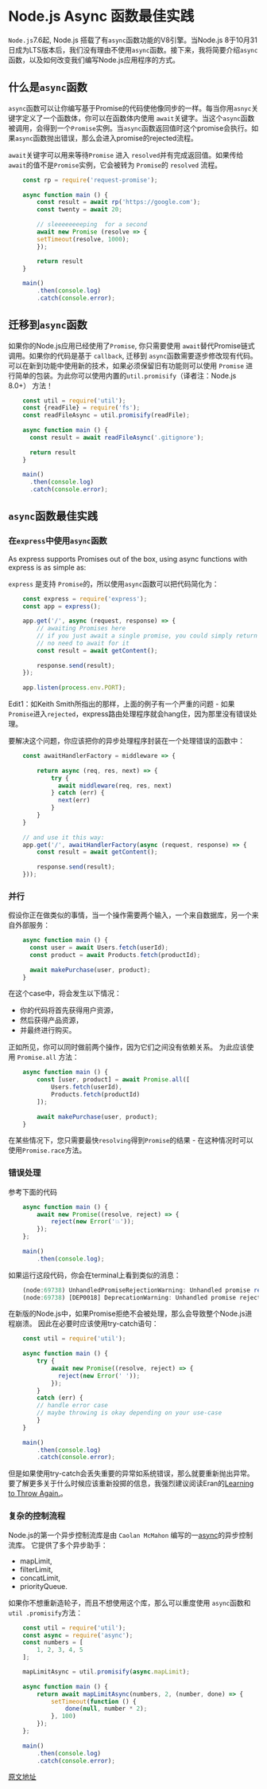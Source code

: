# Node.js Async 函数最佳实践

`Node.js`7.6起, Node.js 搭载了有`async`函数功能的V8引擎。当Node.js 8于10月31日成为LTS版本后，我们没有理由不使用`async`函数。接下来，我将简要介绍`async`函数，以及如何改变我们编写Node.js应用程序的方式。

## 什么是`async`函数

`async`函数可以让你编写基于Promise的代码使他像同步的一样。每当你用`asnyc`关键字定义了一个函数体，你可以在函数体内使用 `await`关键字。当这个`async`函数被调用，会得到一个`Promise`实例。当`async`函数返回值时这个promise会执行。如果`async`函数抛出错误，那么会进入promise的rejected流程。

`await`关键字可以用来等待`Promise` 进入 `resolved`并有完成返回值。如果传给`await`的值不是`Promise`实例，它会被转为 `Promise`的 `resolved` 流程。 


```javascript
    const rp = require('request-promise');
    
    async function main () {
        const result = await rp('https://google.com');
        const twenty = await 20;
    
        // sleeeeeeeeping  for a second
        await new Promise (resolve => {
        setTimeout(resolve, 1000);
        });
        
        return result
    }

    main()
        .then(console.log)
        .catch(console.error);
```

## 迁移到`async`函数

如果你的Node.js应用已经使用了`Promise`, 你只需要使用 `await`替代Promise链式调用。如果你的代码是基于 `callback`, 迁移到 `async`函数需要逐步修改现有代码。可以在新到功能中使用新的技术，如果必须保留旧有功能则可以使用 `Promise` 进行简单的包装。为此你可以使用内置的`util.promisify`（译者注：Node.js 8.0+） 方法！

```javascript
    const util = require('util');
    const {readFile} = require('fs');
    const readFileAsync = util.promisify(readFile);
    
    async function main () {
      const result = await readFileAsync('.gitignore');
    
      return result
    }
    
    main()
      .then(console.log)
      .catch(console.error);
```

## `async`函数最佳实践

### 在`express`中使用`async`函数

As express supports Promises out of the box, using async functions with express is as simple as:

`express` 是支持 `Promise`的，所以使用`async`函数可以把代码简化为：

```javascript
    const express = require('express');
    const app = express();
    
    app.get('/', async (request, response) => {
        // awaiting Promises here
        // if you just await a single promise, you could simply return with it,
        // no need to await for it
        const result = await getContent();
        
        response.send(result);
    });
    
    app.listen(process.env.PORT);
```


Edit1：如Keith Smith所指出的那样，上面的例子有一个严重的问题 - 如果`Promise`进入`rejected`，express路由处理程序就会hang住，因为那里没有错误处理。

要解决这个问题，你应该把你的异步处理程序封装在一个处理错误的函数中：

```javascript
    const awaitHandlerFactory = middleware => {
    
        return async (req, res, next) => {
            try {
              await middleware(req, res, next)
            } catch (err) {
              next(err)
            }
        }
    }
    
    // and use it this way:
    app.get('/', awaitHandlerFactory(async (request, response) => {
        const result = await getContent();
        
        response.send(result);
    }));
```

### 并行

假设你正在做类似的事情，当一个操作需要两个输入，一个来自数据库，另一个来自外部服务：

```javascript
    async function main () {
      const user = await Users.fetch(userId);
      const product = await Products.fetch(productId);
    
      await makePurchase(user, product);
    }
```

在这个case中，将会发生以下情况：

 - 你的代码将首先获得用户资源，
 - 然后获得产品资源，
 - 并最终进行购买。

正如所见，你可以同时做前两个操作，因为它们之间没有依赖关系。 为此应该使用 `Promise.all` 方法：

```javascript
    async function main () {
        const [user, product] = await Promise.all([
            Users.fetch(userId),
            Products.fetch(productId)
        ]);
        
        await makePurchase(user, product);
    }
```

在某些情况下，您只需要最快`resolving`得到`Promise`的结果 - 在这种情况时可以使用`Promise.race`方法。

### 错误处理

参考下面的代码

```javascript
    async function main () {
        await new Promise((resolve, reject) => {
            reject(new Error('💥'));
        });
    };
    
    main()
        .then(console.log);
```

如果运行这段代码，你会在terminal上看到类似的消息：

```javascript
    (node:69738) UnhandledPromiseRejectionWarning: Unhandled promise rejection (rejection id: 2): Error: 💥
    (node:69738) [DEP0018] DeprecationWarning: Unhandled promise rejections are deprecated. In the future, promise rejections that are not handled will terminate the Node.js process with a non-zero exit code.
```


在新版的Node.js中，如果Promise拒绝不会被处理，那么会导致整个Node.js进程崩溃。 因此在必要时应该使用try-catch语句：


```javascript
    const util = require('util');
    
    async function main () {
        try {
            await new Promise((resolve, reject) => {
              reject(new Error(' '));
            });
        } 
        catch (err) {
        // handle error case
        // maybe throwing is okay depending on your use-case
        }
    }
    
    main()
        .then(console.log)
        .catch(console.error);
```


但是如果使用try-catch会丢失重要的异常如系统错误，那么就要重新抛出异常。 要了解更多关于什么时候应该重新投掷的信息，我强烈建议阅读Eran的[Learning to Throw Again.](https://medium.com/@eranhammer/learning-to-throw-again-79b498504d28)。

### 复杂的控制流程

Node.js的第一个异步控制流库是由 `Caolan McMahon` 编写的一[async](http://caolan.github.io/async/)的异步控制流库。 它提供了多个异步助手：

 - mapLimit,
 - filterLimit,
 - concatLimit,
 - priorityQueue.

如果你不想重新造轮子，而且不想使用这个库，那么可以重度使用 `async`函数和 `util .promisify`方法：


```javascript
    const util = require('util');
    const async = require('async');
    const numbers = [
        1, 2, 3, 4, 5
    ];

    mapLimitAsync = util.promisify(async.mapLimit);
    
    async function main () {
        return await mapLimitAsync(numbers, 2, (number, done) => {
            setTimeout(function () {
                done(null, number * 2);
            }, 100)
        });
    };
    
    main()
        .then(console.log)
        .catch(console.error);
```

[原文地址](https://nemethgergely.com/async-function-best-practices/)
